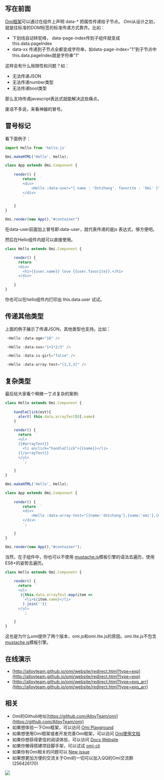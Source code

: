 ## 写在前面

[Omi框架](https://github.com/AlloyTeam/omi)可以通过在组件上声明 data-* 把属性传递给子节点。
Omi从设计之初，就是往标准的DOM标签的标准传递方式靠齐。比如：

* 下划线自动转驼峰， data-page-index传到子组件就变成this.data.pageIndex
* data-xx 传递到子节点全都变成字符串，如data-page-index="1"到子节点中this.data.pageIndex就是字符串"1"

这样会有什么局限性和问题？如：

* 无法传递JSON
* 无法传递number类型
* 无法传递bool类型

那么支持传递javascript表达式就能解决这些痛点。

废话不多说，来看神器的冒号。

## 冒号标记

看下面例子：

```js
import Hello from 'hello.js'

Omi.makeHTML('Hello', Hello);

class App extends Omi.Component {
  
    render() {
        return  `
        <div>
            <Hello :data-user="{ name : 'Dntzhang', favorite : 'Omi' }" />
        </div>
        `

    }
}

Omi.render(new App(),"#container")
```

在data-user前面加上冒号即:data-user，就代表传递的是js 表达式，够方便吧。

然后在Hello组件内就可以直接使用。

```js
class Hello extends Omi.Component {

    render() {
      return  `
      <div>
      	<h1>{{user.name}} love {{user.favorite}}.</h1>
      </div>
  		`
    }
}
```

你也可以在hello组件内打印出 this.data.user 试试。

## 传递其他类型

上面的例子展示了传递JSON，其他类型也支持。比如：

```js
 <Hello :data-age="18" />
```
```js
 <Hello :data-xxx="1+1*2/3" />
```
```js
 <Hello :data-is-girl="false" />
```
```js
 <Hello :data-array-test="[1,2,3]" />
```

## 复杂类型

最后给大家看个稍微一丁点复杂的案例:

```js
class Hello extends Omi.Component {
  
    handleClick(evt){
      alert( this.data.arrayTest[0].name)
    }
  
    render() {
      return  `
      <ul>
      {{#arrayTest}}
        <li onclick="handleClick">{{name}}</li>
      {{/arrayTest}}
      </ul>
  		`;

    }
}

Omi.makeHTML('Hello', Hello);

class App extends Omi.Component {
  
    render() {
        return  `
        <div>
            <Hello :data-array-test="[{name:'dntzhang'},{name:'omi'},{name:'AlloyTeam'}]" />
        </div>
        `;

    }
}

Omi.render(new App(),"#container"); 
```
当然，在子组件中，你也可以不使用 [mustache.js](https://github.com/janl/mustache.js)模板引擎的语法去遍历，使用ES6+的姿势去遍历。

```js
class Hello extends Omi.Component {
  
    render() {
      return  `
      <ul>
       ${this.data.arrayTest.map(item =>
        `<li>${item.name}</li>`
        ).join('')}
      </ul>
  		`;

    }
}
```
这也是为什么omi提供了两个版本，omi.js和omi.lite.js的原因。omi.lite.js不包含 [mustache.js](https://github.com/janl/mustache.js)模板引擎。

## 在线演示

* [http://alloyteam.github.io/omi/website/redirect.html?type=exp](http://alloyteam.github.io/omi/website/redirect.html?type=exp)
* [http://alloyteam.github.io/omi/website/redirect.html?type=exp_arr](http://alloyteam.github.io/omi/website/redirect.html?type=exp_arr)

## 相关

* Omi的Github地址[https://github.com/AlloyTeam/omi](https://github.com/AlloyTeam/omi)
* 如果想体验一下Omi框架，可以访问 [Omi Playground](http://alloyteam.github.io/omi/example/playground/)
* 如果想使用Omi框架或者开发完善Omi框架，可以访问 [Omi使用文档](https://github.com/AlloyTeam/omi/tree/master/docs#omi使用文档)
* 如果你想获得更佳的阅读体验，可以访问 [Docs Website](http://alloyteam.github.io/omi/website/docs.html)
* 如果你懒得搭建项目脚手架，可以试试 [omi-cli](https://github.com/AlloyTeam/omi/tree/master/cli)
* 如果你有Omi相关的问题可以 [New issue](https://github.com/AlloyTeam/omi/issues/new)
* 如果想更加方便的交流关于Omi的一切可以加入QQ的Omi交流群(256426170)

![](http://images2015.cnblogs.com/blog/105416/201702/105416-20170208095745213-1049686133.png)